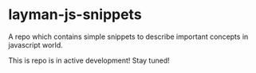 # layman-js-snippets
A repo which contains simple snippets to describe important concepts in javascript world.

This is repo is in active development! Stay tuned! 

